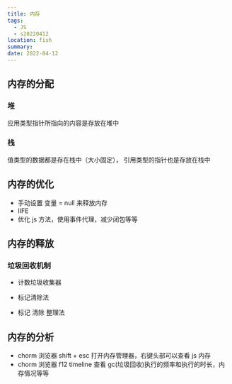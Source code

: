 ```yaml
---
title: 内存
tags:
  - JS
  - s20220412
location: fish
summary:
date: 2022-04-12
---
```


## 内存的分配

### 堆

应用类型指针所指向的内容是存放在堆中

### 栈

值类型的数据都是存在栈中（大小固定）， 引用类型的指针也是存放在栈中

## 内存的优化

- 手动设置 变量 = null 来释放内存
- IIFE
- 优化 js 方法，使用事件代理，减少闭包等等

## 内存的释放

### 垃圾回收机制

- 计数垃圾收集器

- 标记清除法

- 标记 清除 整理法

## 内存的分析

- chorm 浏览器 shift + esc 打开内存管理器，右键头部可以查看 js 内存
- chorm 浏览器 f12 timeline 查看 gc(垃圾回收)执行的频率和执行的时长，内存情况等等
